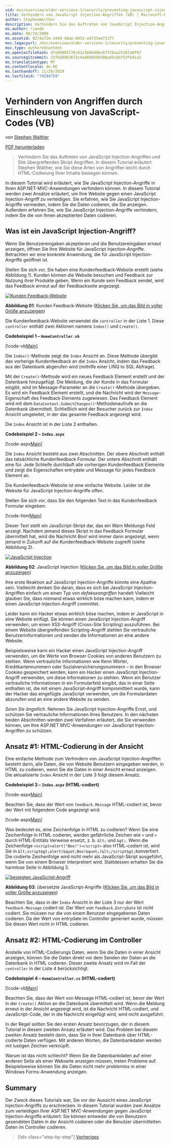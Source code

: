```yaml
---
uid: mvc/overview/older-versions-1/security/preventing-javascript-injection-attacks-vb
title: Verhindern von JavaScript Injection-Angriffen (VB) | Microsoft-Dokumentation
author: StephenWalther
description: Verhindern Sie das Auftreten von JavaScript Injection-Angriffen und Site übergreifenden Skript Angriffen. In diesem Tutorial erläutert Stephen Walther, wie Sie ganz einfach
ms.author: riande
ms.date: 08/19/2008
ms.assetid: 9274a72e-34dd-4dae-8452-ed733ae71377
msc.legacyurl: /mvc/overview/older-versions-1/security/preventing-javascript-injection-attacks-vb
msc.type: authoredcontent
ms.openlocfilehash: dfe09085f26c62c566649bc6f570aa25367a0f07
ms.sourcegitcommit: 22fbd8863672c4ad6693b8388ad5c8e753fb41a2
ms.translationtype: MT
ms.contentlocale: de-DE
ms.lasthandoff: 11/28/2019
ms.locfileid: "74594759"
---
```

# <a name="preventing-javascript-injection-attacks-vb"></a>Verhindern von Angriffen durch Einschleusung von JavaScript-Codes (VB)

von [Stephen Walther](https://github.com/StephenWalther)

[PDF herunterladen](https://download.microsoft.com/download/8/4/8/84843d8d-1575-426c-bcb5-9d0c42e51416/ASPNET_MVC_Tutorial_06_VB.pdf)

> Verhindern Sie das Auftreten von JavaScript Injection-Angriffen und Site übergreifenden Skript Angriffen. In diesem Tutorial erläutert Stephen Walther, wie Sie diese Arten von Angriffen leicht durch HTML-Codierung Ihrer Inhalte besiegen können.

In diesem Tutorial wird erläutert, wie Sie JavaScript Injection-Angriffe in Ihren ASP.NET-MVC-Anwendungen verhindern können. In diesem Tutorial werden zwei Ansätze erläutert, um Ihre Website gegen einen JavaScript Injection-Angriff zu verteidigen. Sie erfahren, wie Sie JavaScript Injection-Angriffe vermeiden, indem Sie die Daten codieren, die Sie anzeigen. Außerdem erfahren Sie, wie Sie JavaScript Injection-Angriffe verhindern, indem Sie die von Ihnen akzeptierten Daten codieren.

## <a name="what-is-a-javascript-injection-attack"></a>Was ist ein JavaScript Injection-Angriff?

Wenn Sie Benutzereingaben akzeptieren und die Benutzereingaben erneut anzeigen, öffnen Sie Ihre Website für JavaScript Injection-Angriffe. Betrachten wir eine konkrete Anwendung, die für JavaScript Injection-Angriffe geöffnet ist.

Stellen Sie sich vor, Sie haben eine Kundenfeedback-Website erstellt (siehe Abbildung 1). Kunden können die Website besuchen und Feedback zur Nutzung ihrer Produkte geben. Wenn ein Kunde sein Feedback sendet, wird das Feedback erneut auf der Feedbackseite angezeigt.

[![Kunden Feedback-Website](preventing-javascript-injection-attacks-vb/_static/image2.png)](preventing-javascript-injection-attacks-vb/_static/image1.png)

**Abbildung 01**: Kunden Feedback-Website ([Klicken Sie, um das Bild in voller Größe anzuzeigen](preventing-javascript-injection-attacks-vb/_static/image3.png))

Die Kundenfeedback-Website verwendet die `controller` in der Liste 1. Diese `controller` enthält zwei Aktionen namens `Index()` und `Create()`.

**Codebeispiel 1 – `HomeController.vb`**

[!code-vb[Main](preventing-javascript-injection-attacks-vb/samples/sample1.vb)]

Die `Index()`-Methode zeigt die `Index` Ansicht an. Diese Methode übergibt das vorherige Kundenfeedback an die `Index` Ansicht, indem das Feedback aus der Datenbank abgerufen wird (mithilfe einer LINQ to SQL Abfrage).

Mit der `Create()`-Methode wird ein neues Feedback Element erstellt und der Datenbank hinzugefügt. Die Meldung, die der Kunde in das Formular eingibt, wird im Message-Parameter an die `Create()`-Methode übergeben. Es wird ein Feedback Element erstellt, und die Nachricht wird der `Message`-Eigenschaft des Feedback Elements zugewiesen. Das Feedback Element wird mit dem `DataContext.SubmitChanges()`-Methodenaufrufe an die Datenbank übermittelt. Schließlich wird der Besucher zurück zur `Index` Ansicht umgeleitet, in der das gesamte Feedback angezeigt wird.

Die `Index` Ansicht ist in der Liste 2 enthalten.

**Codebeispiel 2 – `Index.aspx`**

[!code-aspx[Main](preventing-javascript-injection-attacks-vb/samples/sample2.aspx)]

Die `Index` Ansicht besteht aus zwei Abschnitten. Der obere Abschnitt enthält das tatsächliche Kundenfeedback Formular. Der untere Abschnitt enthält eine für. Jede Schleife durchläuft alle vorherigen Kundenfeedback Elemente und zeigt die Eigenschaften entrydate und Message für jedes Feedback Element an.

Die Kundenfeedback-Website ist eine einfache Website. Leider ist die Website für JavaScript Injection-Angriffe offen.

Stellen Sie sich vor, dass Sie den folgenden Text in das Kundenfeedback Formular eingeben:

[!code-html[Main](preventing-javascript-injection-attacks-vb/samples/sample3.html)]

Dieser Text stellt ein JavaScript-Skript dar, das ein Warn Meldungs Feld anzeigt. Nachdem jemand dieses Skript in das Feedback Formular übermittelt hat, wird die Nachricht <em>Boo!</em> wird immer dann angezeigt, wenn jemand in Zukunft auf die Kundenfeedback-Website zugreift (siehe Abbildung 2).

[![JavaScript Injection](preventing-javascript-injection-attacks-vb/_static/image5.png)](preventing-javascript-injection-attacks-vb/_static/image4.png)

**Abbildung 02**: JavaScript Injection ([Klicken Sie, um das Bild in voller Größe anzuzeigen](preventing-javascript-injection-attacks-vb/_static/image6.png))

Ihre erste Reaktion auf JavaScript Injection-Angriffe könnte eine Apathie sein. Vielleicht denken Sie daran, dass es sich bei JavaScript Injection-Angriffen einfach um einen Typ von *defakseangriffen* handelt Vielleicht glauben Sie, dass niemand etwas wirklich böse machen kann, indem er einen JavaScript-Injection-Angriff committet.

Leider kann ein Hacker etwas wirklich böse machen, indem er JavaScript in eine Website einfügt. Sie können einen JavaScript Injection-Angriff verwenden, um einen XSS-Angriff (Cross-Site Scripting) auszuführen. Bei einem Website übergreifenden Scripting-Angriff stehlen Sie vertrauliche Benutzerinformationen und senden die Informationen an eine andere Website.

Beispielsweise kann ein Hacker einen JavaScript Injection-Angriff verwenden, um die Werte von Browser Cookies von anderen Benutzern zu stehlen. Wenn vertrauliche Informationen wie Kenn Wörter, Kreditkartennummern oder Sozialversicherungsnummern – in den Browser Cookies gespeichert werden, kann ein Hacker einen JavaScript Injection-Angriff verwenden, um diese Informationen zu stehlen. Wenn ein Benutzer vertrauliche Informationen in ein Formularfeld eingibt, das in einer Seite enthalten ist, die mit einem JavaScript-Angriff kompromittiert wurde, kann der Hacker das eingefügte JavaScript verwenden, um die Formulardaten abzurufen und an eine andere Website zu senden.

*Seien Sie ängstlich*. Nehmen Sie JavaScript Injection-Angriffe Ernst, und schützen Sie vertrauliche Informationen Ihres Benutzers. In den nächsten beiden Abschnitten werden zwei Verfahren erläutert, die Sie verwenden können, um Ihre ASP.NET MVC-Anwendungen vor JavaScript Injection-Angriffen zu schützen.

## <a name="approach-1-html-encode-in-the-view"></a>Ansatz #1: HTML-Codierung in der Ansicht

Eine einfache Methode zum Verhindern von JavaScript Injection-Angriffen besteht darin, alle Daten, die von Website Benutzern eingegeben werden, in HTML zu codieren, wenn Sie die Daten in einer Ansicht erneut anzeigen. Die aktualisierte `Index` Ansicht in der Liste 3 folgt diesem Ansatz.

**Codebeispiel 3 – `Index.aspx` (HTML-codiert)**

[!code-aspx[Main](preventing-javascript-injection-attacks-vb/samples/sample4.aspx)]

Beachten Sie, dass der Wert von `feedback.Message` HTML-codiert ist, bevor der Wert mit folgendem Code angezeigt wird:

[!code-aspx[Main](preventing-javascript-injection-attacks-vb/samples/sample5.aspx)]

Was bedeutet es, eine Zeichenfolge in HTML zu codieren? Wenn Sie eine Zeichenfolge in HTML codieren, werden gefährliche Zeichen wie `<` und `>` durch HTML-Entitäts Verweise ersetzt, z. b. `&lt;` und `&gt;`. Wenn die Zeichenfolge `<script>alert("Boo!")</script>` also HTML-codiert ist, wird Sie in `&lt;script&gt;alert(&quot;Boo!&quot;)&lt;/script&gt;`konvertiert. Die codierte Zeichenfolge wird nicht mehr als JavaScript-Skript ausgeführt, wenn Sie von einem Browser interpretiert wird. Stattdessen erhalten Sie die harmlose Seite in Abbildung 3.

[![besiegten JavaScript-Angriff](preventing-javascript-injection-attacks-vb/_static/image8.png)](preventing-javascript-injection-attacks-vb/_static/image7.png)

**Abbildung 03**: übersetzte JavaScript-Angriffe ([Klicken Sie, um das Bild in voller Größe anzuzeigen](preventing-javascript-injection-attacks-vb/_static/image9.png))

Beachten Sie, dass in der `Index` Ansicht in der Liste 3 nur der Wert `feedback.Message` codiert ist. Der Wert von `feedback.EntryDate` ist nicht codiert. Sie müssen nur die von einem Benutzer eingegebenen Daten codieren. Da der Wert von entrydate im Controller generiert wurde, müssen Sie diesen Wert nicht in HTML codieren.

## <a name="approach-2-html-encode-in-the-controller"></a>Ansatz #2: HTML-Codierung im Controller

Anstelle von HTML-Codierungs Daten, wenn Sie die Daten in einer Ansicht anzeigen, können Sie die Daten direkt vor dem Senden der Daten an die Datenbank in HTML codieren. Dieser zweite Ansatz wird im Fall der `controller` in der Liste 4 berücksichtigt.

**Codebeispiel 4 – `HomeController.cs` (HTML-codiert)**

[!code-vb[Main](preventing-javascript-injection-attacks-vb/samples/sample6.vb)]

Beachten Sie, dass der Wert von Message HTML-codiert ist, bevor der Wert in der `Create()` Aktion an die Datenbank übermittelt wird. Wenn die Meldung erneut in der Ansicht angezeigt wird, ist die Nachricht HTML-codiert, und JavaScript-Code, der in die Nachricht eingefügt wird, wird nicht ausgeführt.

In der Regel sollten Sie den ersten Ansatz bevorzugen, der in diesem Tutorial in diesem zweiten Ansatz erläutert wird. Das Problem bei diesem zweiten Ansatz besteht darin, dass Sie in Ihrer Datenbank über HTML-codierte Daten verfügen. Mit anderen Worten, die Datenbankdaten werden mit lustigen Zeichen verknüpft.

Warum ist das nicht schlecht? Wenn Sie die Datenbankdaten auf einer anderen Seite als einer Webseite anzeigen müssen, treten Probleme auf. Beispielsweise können Sie die Daten nicht mehr problemlos in einer Windows Forms-Anwendung anzeigen.

## <a name="summary"></a>Summary

Der Zweck dieses Tutorials war, Sie vor der Aussicht eines JavaScript Injection-Angriffs zu erschrecken. In diesem Tutorial wurden zwei Ansätze zum verteidigen Ihrer ASP.NET MVC-Anwendungen gegen JavaScript Injection-Angriffe erläutert: Sie können entweder die von Benutzern gesendeten Daten in der Ansicht codieren oder die Benutzer übermittelten Daten im Controller codieren.

> [!div class="step-by-step"]
> [Vorheriges](authenticating-users-with-windows-authentication-vb.md)
